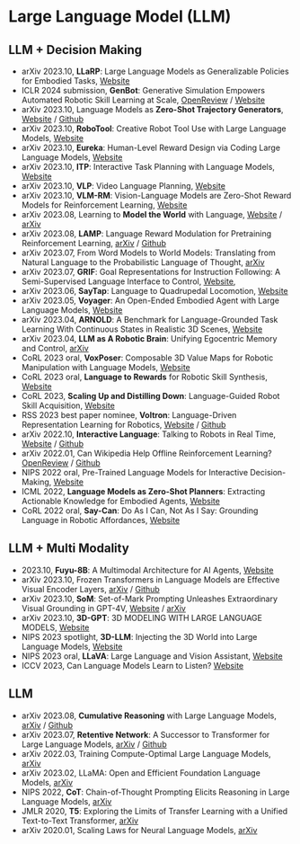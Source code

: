 # Large Language Model (LLM)


## LLM + Decision Making
- arXiv 2023.10, **LLaRP**: Large Language Models as Generalizable Policies for Embodied Tasks, [Website](https://llm-rl.github.io/)
- ICLR 2024 submission, **GenBot**: Generative Simulation Empowers Automated Robotic Skill Learning at Scale, [OpenReview](https://openreview.net/forum?id=fZZ4ubttru) / [Website](https://generativesimulation.github.io/)
- arXiv 2023.10, Language Models as **Zero-Shot Trajectory Generators**, [Website](https://www.robot-learning.uk/language-models-trajectory-generators) / [Github](https://github.com/kwonathan/language-models-trajectory-generators)
- arXiv 2023.10, **RoboTool**: Creative Robot Tool Use with Large Language Models, [Website](https://creative-robotool.github.io/)
- arXiv 2023.10, **Eureka**: Human-Level Reward Design via Coding Large Language Models, [Website](https://eureka-research.github.io/)
- arXiv 2023.10, **ITP**: Interactive Task Planning with Language Models, [Website](https://wuphilipp.github.io/itp_site/)
- arXiv 2023.10, **VLP**: Video Language Planning, [Website](https://video-language-planning.github.io/)
- arXiv 2023.10, **VLM-RM**: Vision-Language Models are Zero-Shot Reward Models for Reinforcement Learning, [Website](https://sites.google.com/view/vlm-rm)
- arXiv 2023.08, Learning to **Model the World** with Language, [Website](https://dynalang.github.io/) / [arXiv](https://arxiv.org/abs/2308.01399)
- arXiv 2023.08, **LAMP**: Language Reward Modulation for Pretraining Reinforcement Learning, [arXiv](https://arxiv.org/abs/2308.12270) / [Github](https://github.com/ademiadeniji/lamp)
- arXiv 2023.07, From Word Models to World Models: Translating from Natural Language to the Probabilistic Language of Thought, [arXiv](https://arxiv.org/abs/2306.12672)
- arXiv 2023.07, **GRIF**: Goal Representations for Instruction Following: A Semi-Supervised Language Interface to Control, [Website](https://rail-berkeley.github.io/grif/),
- arXiv 2023.06, **SayTap**: Language to Quadrupedal Locomotion, [Website](https://saytap.github.io/)
- arXiv 2023.05, **Voyager**: An Open-Ended Embodied Agent with Large Language Models, [Website](https://voyager.minedojo.org/)
- arXiv 2023.04, **ARNOLD**: A Benchmark for Language-Grounded Task Learning With Continuous States in Realistic 3D Scenes, [Website](https://arnold-benchmark.github.io/)
- arXiv 2023.04, **LLM as A Robotic Brain**: Unifying Egocentric Memory and Control, [arXiv](https://arxiv.org/abs/2304.09349)
- CoRL 2023 oral, **VoxPoser**: Composable 3D Value Maps for Robotic Manipulation with Language Models, [Website](https://voxposer.github.io/)
- CoRL 2023 oral, **Language to Rewards** for Robotic Skill Synthesis, [Website](https://language-to-reward.github.io/)
- CoRL 2023, **Scaling Up and Distilling Down**: Language-Guided Robot Skill Acquisition, [Website](https://www.cs.columbia.edu/~huy/scalingup/)
- RSS 2023 best paper nominee, **Voltron**: Language-Driven Representation Learning for Robotics, [Website](https://sites.google.com/view/voltron-robotics) / [Github](https://github.com/siddk/voltron-robotics)
- arXiv 2022.10, **Interactive Language**: Talking to Robots in Real Time, [Website](https://interactive-language.github.io/) / [Github](https://github.com/google-research/language-table)
- arXiv 2022.01, Can Wikipedia Help Offline Reinforcement Learning? [OpenReview](https://openreview.net/forum?id=eHrqmewX1B-) / [Github](https://github.com/machelreid/can-wikipedia-help-offline-rl)
- NIPS 2022 oral, Pre-Trained Language Models for Interactive Decision-Making, [Website](https://shuangli-project.github.io/Pre-Trained-Language-Models-for-Interactive-Decision-Making/)
- ICML 2022, **Language Models as Zero-Shot Planners**: Extracting Actionable Knowledge for Embodied Agents, [Website](https://wenlong.page/language-planner/)
- CoRL 2022 oral, **Say-Can**: Do As I Can, Not As I Say: Grounding Language in Robotic Affordances, [Website](https://say-can.github.io/)

## LLM + Multi Modality
- 2023.10, **Fuyu-8B**: A Multimodal Architecture for AI Agents, [Website](https://www.adept.ai/blog/fuyu-8b)
- arXiv 2023.10, Frozen Transformers in Language Models are Effective Visual Encoder Layers, [arXiv](https://arxiv.org/abs/2310.12973) / [Github](https://github.com/ziqipang/LM4VisualEncoding)
- arXiv 2023.10, **SoM**: Set-of-Mark Prompting Unleashes Extraordinary Visual Grounding in GPT-4V, [Website](https://som-gpt4v.github.io/) / [arXiv](https://arxiv.org/abs/2310.11441)
- arXiv 2023.10, **3D-GPT**: 3D MODELING WITH LARGE LANGUAGE MODELS, [Website](https://chuny1.github.io/3DGPT/3dgpt.html)
- NIPS 2023 spotlight, **3D-LLM**: Injecting the 3D World into Large Language Models, [Website](https://vis-www.cs.umass.edu/3dllm/)
- NIPS 2023 oral, **LLaVA**: Large Language and Vision Assistant, [Website](https://llava-vl.github.io/)
- ICCV 2023, Can Language Models Learn to Listen? [Website](https://people.eecs.berkeley.edu/~evonne_ng/projects/text2listen/)

## LLM
- arXiv 2023.08, **Cumulative Reasoning** with Large Language Models, [arXiv](https://arxiv.org/abs/2308.04371) / [Github](https://github.com/iiis-ai/cumulative-reasoning)
- arXiv 2023.07, **Retentive Network**: A Successor to Transformer for Large Language Models, [arXiv](https://arxiv.org/abs/2307.08621) / [Github](https://github.com/microsoft/unilm)
- arXiv 2022.03, Training Compute-Optimal Large Language Models, [arXiv](https://arxiv.org/abs/2203.15556)
- arXiv 2023.02, LLaMA: Open and Efficient Foundation Language Models, [arXiv](https://arxiv.org/abs/2302.13971)
- NIPS 2022, **CoT**: Chain-of-Thought Prompting Elicits Reasoning in Large Language Models, [arXiv](https://arxiv.org/abs/2201.11903)
- JMLR 2020, **T5**: Exploring the Limits of Transfer Learning with a Unified Text-to-Text Transformer, [arXiv](https://arxiv.org/abs/1910.10683)
- arXiv 2020.01, Scaling Laws for Neural Language Models, [arXiv](https://arxiv.org/abs/2001.08361)
